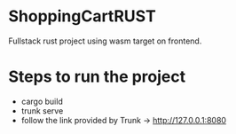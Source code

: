 # ShoppingCartRUST
Fullstack rust project using wasm target on frontend.


# Steps to run the project

- cargo build
- trunk serve
- follow the link provided by Trunk  ->    http://127.0.0.1:8080

